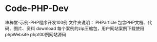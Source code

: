 # Code-PHP-Dev
棒棒堂-示例-PHP程序开发100例
文件夹说明：
PHParticle    包含PHP文档、代码、图片、资料
download      每个案例的zip压缩包，用户网站案例下载使用
phpWebsite     php100例网站源码
